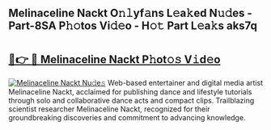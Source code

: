 ## Melinaceline Nackt O𝚗𝚕yf𝚊ns L𝚎a𝚔ed N𝚞𝚍es - Part-8SA P𝚑𝚘tos Vi𝚍𝚎o - H𝚘𝚝 Part L𝚎a𝚔s aks7q

# <h2><a href="http://kfa8hn.oniu.top/?m=Melinaceline+Nackt">🔗👉 🔴 Melinaceline Nackt P𝚑ot𝚘𝚜 V𝚒d𝚎o</a></h2>

[![Melinaceline Nackt Nu𝚍e𝚜](https://i.imgur.com/0qMVB7G.gif)](http://kfa8hn.oniu.top/?m=Melinaceline+Nackt)
Web-based entertainer and digital media artist Melinaceline Nackt, acclaimed for publishing dance and lifestyle tutorials through solo and collaborative dance acts and compact clips. Trailblazing scientist researcher Melinaceline Nackt, recognized for their groundbreaking discoveries and commitment to advancing knowledge.  

